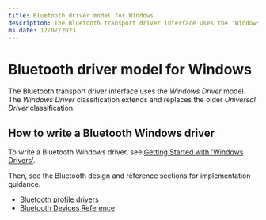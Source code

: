 ```yaml
---
title: Bluetooth driver model for Windows
description: The Bluetooth transport driver interface uses the 'Windows Driver' model. 'Windows Driver' extends and replaces the older 'Universal Driver' classification.
ms.date: 12/07/2023
---
```


# Bluetooth driver model for Windows

The Bluetooth transport driver interface uses the *Windows Driver* model. The *Windows Driver* classification extends and replaces the older *Universal Driver* classification.

## How to write a Bluetooth Windows driver

To write a Bluetooth Windows driver, see [Getting Started with 'Windows Drivers'](/windows-hardware/drivers/develop/getting-started-with-windows-drivers).

Then, see the Bluetooth design and reference sections for implementation guidance.

- [Bluetooth profile drivers](bluetooth-profile-drivers-overview.md)
- [Bluetooth Devices Reference](/windows/win32/api/_bltooth/)
